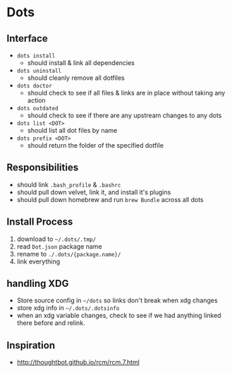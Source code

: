 # Dots

## Interface

- `dots install`
    - should install & link all dependencies
- `dots uninstall`
    - should cleanly remove all dotfiles
- `dots doctor`
    - should check to see if all files & links are in place without taking any action
- `dots outdated`
    - should check to see if there are any upstream changes to any dots 
- `dots list <DOT>`
    - should list all dot files by name
- `dots prefix <DOT>`
    - should return the folder of the specified dotfile

## Responsibilities

- should link `.bash_profile` & `.bashrc`
- should pull down velvet, link it, and install it's plugins
- should pull down homebrew and run `brew Bundle` across all dots

## Install Process

1. download to `~/.dots/.tmp/`
2. read `Dot.json` package name
3. rename to `./.dots/{package.name}/`
4. link everything

## handling XDG

- Store source config in `~/dots` so links don't break when xdg changes
- store xdg info in `~/.dots/.dotsinfo`
- when an xdg variable changes, check to see if we had anything linked there before and relink.

## Inspiration

- http://thoughtbot.github.io/rcm/rcm.7.html

